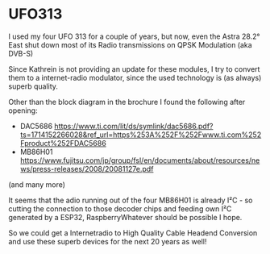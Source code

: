 # UFO313

I used my four UFO 313 for a couple of years, but now, even the Astra 28.2° East  shut down most of its Radio transmissions on QPSK Modulation (aka DVB-S)

Since Kathrein is not providing an update for these modules, I try to convert them to a internet-radio modulator, since the used technology is (as always) superb quality.

Other than the block diagram in the brochure I found the following after opening:

 - DAC5686 https://www.ti.com/lit/ds/symlink/dac5686.pdf?ts=1714152266028&ref_url=https%253A%252F%252Fwww.ti.com%252Fproduct%252FDAC5686
 - MB86H01 https://www.fujitsu.com/jp/group/fsl/en/documents/about/resources/news/press-releases/2008/20081127e.pdf

(and many more)

It seems that the adio running out of the four MB86H01 is already I²C - so  cutting the connection to those decoder chips and feeding
own I²C generated by a ESP32, RaspberryWhatever  should be possible I hope.

So we could get a Internetradio to High Quality Cable Headend Conversion and use these superb devices for the next 20 years as well!


